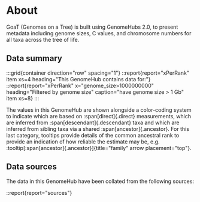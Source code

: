 # About

GoaT (Genomes on a Tree) is built using GenomeHubs 2.0, to present metadata including genome sizes, C values, and chromosome numbers for all taxa across the tree of life.

## Data summary

:::grid{container direction="row" spacing="1"}
::report{report="xPerRank" item xs=4 heading="This GenomeHub contains data for:"}
::report{report="xPerRank" x="genome_size>1000000000" heading="Filtered by genome size" caption="have genome size > 1 Gb" item xs=8}
:::

The values in this GenomeHub are shown alongside a color-coding system to indicate which are based on :span[direct]{.direct} measurements, which are inferred from :span[descendant]{.descendant} taxa and which are inferred from sibling taxa via a shared :span[ancestor]{.ancestor}. For this last category, tooltips provide details of the common ancestral rank to provide an indication of how reliable the estimate may be, e.g. :tooltip[:span[ancestor]{.ancestor}]{title="family" arrow placement="top"}.

## Data sources

The data in this GenomeHub have been collated from the following sources:

::report{report="sources"}
